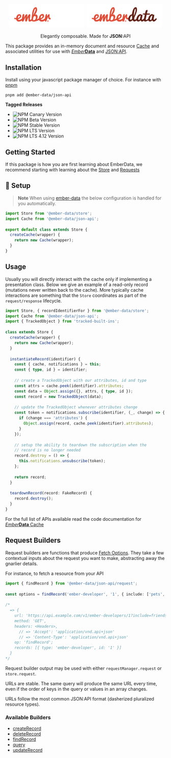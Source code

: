 <p align="center">
  <img
    class="project-logo"
    src="./logos/ember-data-logo-dark.svg#gh-dark-mode-only"
    alt="EmberData JSON:API Cache"
    width="240px"
    title="EmberData JSON:API Cache"
    />
  <img
    class="project-logo"
    src="./logos/ember-data-logo-light.svg#gh-light-mode-only"
    alt="EmberData JSON:API Cache"
    width="240px"
    title="EmberData JSON:API Cache"
    />
</p>

<p align="center">Elegantly composable. Made for <strong>JSON:</strong>API</p>

This package provides an in-memory document and resource [Cache](https://github.com/emberjs/data/blob/main/ember-data-types/cache/cache.ts) and associated utilities for use with [*Ember***Data**](https://github.com/emberjs/data/) and [JSON:API](https://jsonapi.org/).

## Installation

Install using your javascript package manager of choice. For instance with [pnpm](https://pnpm.io/)

```no-highlight
pnpm add @ember-data/json-api
```

**Tagged Releases**

- ![NPM Canary Version](https://img.shields.io/npm/v/%40ember-data/json-api/canary?label=%40canary&color=FFBF00)
- ![NPM Beta Version](https://img.shields.io/npm/v/%40ember-data/json-api/beta?label=%40beta&color=ff00ff)
- ![NPM Stable Version](https://img.shields.io/npm/v/%40ember-data/json-api/latest?label=%40latest&color=90EE90)
- ![NPM LTS Version](https://img.shields.io/npm/v/%40ember-data/json-api/lts?label=%40lts&color=0096FF)
- ![NPM LTS 4.12 Version](https://img.shields.io/npm/v/%40ember-data/json-api/lts-4-12?label=%40lts-4-12&color=bbbbbb)


## Getting Started

If this package is how you are first learning about EmberData, we recommend starting with learning about the [Store](https://github.com/emberjs/data/blob/main/packages/store/README.md) and [Requests](https://github.com/emberjs/data/blob/main/packages/request/README.md)

## 🚀 Setup

> **Note**
> When using [ember-data](https://github.com/emberjs/data/blob/main/packages/-ember-data) the below
> configuration is handled for you automatically.

```ts
import Store from '@ember-data/store';
import Cache from '@ember-data/json-api';

export default class extends Store {
  createCache(wrapper) {
    return new Cache(wrapper);
  }
}
```

## Usage

Usually you will directly interact with the cache only if implementing a presentation class. Below we
give an example of a read-only record (mutations never written back to the cache). More typically cache
interactions are something that the `Store` coordinates as part of the `request/response` lifecycle.

```ts
import Store, { recordIdentifierFor } from '@ember-data/store';
import Cache from '@ember-data/json-api';
import { TrackedObject } from 'tracked-built-ins';

class extends Store {
  createCache(wrapper) {
    return new Cache(wrapper);
  }

  instantiateRecord(identifier) {
    const { cache, notifications } = this;
    const { type, id } = identifier;

    // create a TrackedObject with our attributes, id and type
    const attrs = cache.peek(identifier).attributes;
    const data = Object.assign({}, attrs, { type, id });
    const record = new TrackedObject(data);

    // update the TrackedObject whenever attributes change
    const token = notifications.subscribe(identifier, (_, change) => {
      if (change === 'attributes') {
        Object.assign(record, cache.peek(identifier).attributes);
      }
    });

    // setup the ability to teardown the subscription when the
    // record is no longer needed
    record.destroy = () => {
      this.notifications.unsubscribe(token);
    };

    return record;
  }

  teardownRecord(record: FakeRecord) {
    record.destroy();
  }
}
```

For the full list of APIs available read the code documentation for [*Ember***Data** Cache](https://github.com/emberjs/data/blob/main/ember-data-types/cache/cache.ts)

## Request Builders

Request builders are functions that produce [Fetch Options](https://developer.mozilla.org/en-US/docs/Web/API/Fetch_API). They take a few contextual inputs about the request you want to make, abstracting away the gnarlier details.

For instance, to fetch a resource from your API

```ts
import { findRecord } from '@ember-data/json-api/request';

const options = findRecord('ember-developer', '1', { include: ['pets', 'friends'] });

/*
  => {
    url: 'https://api.example.com/v1/ember-developers/1?include=friends,pets',
    method: 'GET',
    headers: <Headers>,
      // => 'Accept': 'application/vnd.api+json'
      // => 'Content-Type': 'application/vnd.api+json'
    op: 'findRecord';
    records: [{ type: 'ember-developer', id: '1' }]
  }
*/
```

Request builder output may be used with either `requestManager.request` or `store.request`.

URLs are stable. The same query will produce the same URL every time, even if the order of keys in
the query or values in an array changes.

URLs follow the most common JSON:API format (dasherized pluralized resource types).

### Available Builders

- [createRecord]()
- [deleteRecord]()
- [findRecord]()
- [query]()
- [updateRecord]()
